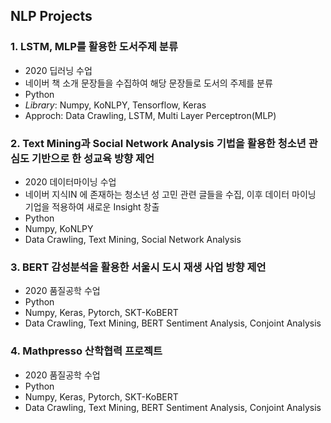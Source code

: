 NLP Projects
-------------

### 1. LSTM, MLP를 활용한 도서주제 분류

- 2020 딥러닝 수업
- 네이버 책 소개 문장들을 수집하여 해당 문장들로 도서의 주제를 분류
- Python 
- _Library_: Numpy, KoNLPY, Tensorflow, Keras
- Approch: Data Crawling, LSTM, Multi Layer Perceptron(MLP)


### 2. Text Mining과 Social Network Analysis 기법을 활용한 청소년 관심도 기반으로 한 성교육 방향 제언

- 2020 데이터마이닝 수업 
- 네이버 지식IN 에 존재하는 청소년 성 고민 관련 글들을 수집, 이후 데이터 마이닝 기업을 적용하여 새로운 Insight 창출
- Python
- Numpy, KoNLPY
- Data Crawling, Text Mining, Social Network Analysis <br>


### 3. BERT 감성분석을 활용한 서울시 도시 재생 사업 방향 제언

- 2020 품질공학 수업 
- Python
- Numpy, Keras, Pytorch, SKT-KoBERT
- Data Crawling, Text Mining, BERT Sentiment Analysis, Conjoint Analysis <br>


### 4. Mathpresso 산학협력 프로젝트

- 2020 품질공학 수업 
- Python
- Numpy, Keras, Pytorch, SKT-KoBERT
- Data Crawling, Text Mining, BERT Sentiment Analysis, Conjoint Analysis <br>
